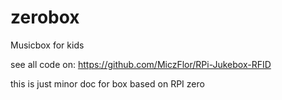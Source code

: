 # zerobox
Musicbox for kids

see all code on: https://github.com/MiczFlor/RPi-Jukebox-RFID

this is just minor doc for box based on RPI zero
